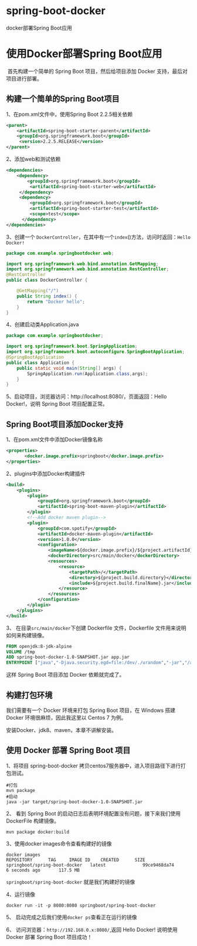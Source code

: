 # spring-boot-docker
docker部署Spring Boot应用
# 使用Docker部署Spring Boot应用

​     首先构建一个简单的 Spring Boot 项目，然后给项目添加 Docker 支持，最后对项目进行部署。

## 构建一个简单的Spring Boot项目

1、在pom.xml文件中，使用Spring Boot 2.2.5相关依赖

```xml
<parent>
    <artifactId>spring-boot-starter-parent</artifactId>
    <groupId>org.springframework.boot</groupId>
     <version>2.2.5.RELEASE</version>
</parent>
```

2、添加web和测试依赖

```xml
<dependencies>
    <dependency>
        <groupId>org.springframework.boot</groupId>
         <artifactId>spring-boot-starter-web</artifactId>
     </dependency>
     <dependency>
         <groupId>org.springframework.boot</groupId>
         <artifactId>spring-boot-starter-test</artifactId>
         <scope>test</scope>
      </dependency>
</dependencies>
```

3、创建一个 `DockerController`，在其中有一个`index`()方法，访问时返回：`Hello Docker!`

```java
package com.example.springbootdocker.web;

import org.springframework.web.bind.annotation.GetMapping;
import org.springframework.web.bind.annotation.RestController;
@RestController
public class DockerController {

    @GetMapping("/")
    public String index() {
        return "Docker hello";
    }
}

```

4、创建启动类Application.java

```java
package com.example.springbootdocker;

import org.springframework.boot.SpringApplication;
import org.springframework.boot.autoconfigure.SpringBootApplication;
@SpringBootApplication
public class Application {
    public static void main(String[] args) {
        SpringApplication.run(Application.class,args);
    }
}

```

5、启动项目，浏览器访问：http://localhost:8080/，页面返回：Hello Docker!，说明 Spring Boot 项目配置正常。

## Spring Boot项目添加Docker支持

1、在pom.xml文件中添加Docker镜像名称

```xml
<properties>
       <docker.image.prefix>springboot</docker.image.prefix>
</properties>
```

2、plugins中添加Docker构建插件

```xml
<build>
    <plugins>
        <plugin>
            <groupId>org.springframework.boot</groupId>
            <artifactId>spring-boot-maven-plugin</artifactId>
        </plugin>
        <!--Add docker maven plugin-->
        <plugin>
            <groupId>com.spotify</groupId>
            <artifactId>docker-maven-plugin</artifactId>
            <version>1.0.0</version>
            <configuration>
                <imageName>${docker.image.prefix}/${project.artifactId}</imageName>
                <dockerDirectory>src/main/docker</dockerDirectory>
                <resources>
                    <resource>
                        <targetPath>/</targetPath>
                        <directory>${project.build.directory}</directory>
                        <include>${project.build.finalName}.jar</include>
                    </resource>
                </resources>
            </configuration>
        </plugin>
    </plugins>
</build>
```

3、 在目录`src/main/docker`下创建 Dockerfile 文件，Dockerfile 文件用来说明如何来构建镜像。 

```dockerfile
FROM openjdk:8-jdk-alpine
VOLUME /tmp
ADD spring-boot-docker-1.0-SNAPSHOT.jar app.jar
ENTRYPOINT ["java","-Djava.security.egd=file:/dev/./urandom","-jar","/app.jar"]
```

 这样 Spring Boot 项目添加 Docker 依赖就完成了。 

## 构建打包环境

我们需要有一个 Docker 环境来打包 Spring Boot 项目，在 Windows 搭建 Docker 环境很麻烦，因此我这里以 Centos 7 为例。

安装Docker、jdk8、maven，本章不讲解安装。

## 使用 Docker 部署 Spring Boot 项目

1、将项目 spring-boot-docker 拷贝centos7服务器中，进入项目路径下进行打包测试。

```linux
#打包
mvn package
#启动
java -jar target/spring-boot-docker-1.0-SNAPSHOT.jar
```

2、 看到 Spring Boot 的启动日志后表明环境配置没有问题，接下来我们使用 DockerFile 构建镜像。 

```maven
mvn package docker:build

```

3、使用docker images命令查看构建好的镜像

```
docker images
REPOSITORY      TAG     IMAGE ID    CREATED      SIZE
springboot/spring-boot-docker   latest              99ce9468da74        6 seconds ago       117.5 MB

```

 `springboot/spring-boot-docker` 就是我们构建好的镜像

4、运行镜像

```docker
docker run -it -p 8080:8080 springboot/spring-boot-docker

```

5、 启动完成之后我们使用`docker ps`查看正在运行的镜像

6、 访问浏览器：`http://192.168.0.x:8080/`,返回 Hello Docker! 说明使用 Docker 部署 Spring Boot 项目成功！ 

